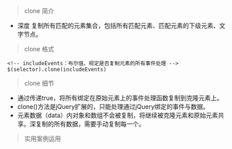 > clone 简介
- 深度 复制所有匹配的元素集合，包括所有匹配元素、匹配元素的下级元素、文字节点。

> clone 格式
```
<!-- includeEvents：布尔值、规定是否复制元素的所有事件处理 -->
$(selector).clone(includeEvents)
```

> clone 细节
- 通过传递true，将所有绑定在原始元素上的事件处理函数复制到克隆元素上。
- clone()方法是jQuery扩展的，只能处理通过jQuery绑定的事件与数据。
- 元素数据（data）内对象和数组不会被复制，将继续被克隆元素和原始元素共享。深复制的所有数据，需要手动复制每一个。

> 实用案例运用